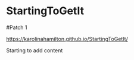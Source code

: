 # StartingToGetIt

#Patch 1

https://karolinahamilton.github.io/StartingToGetIt/

Starting to add content
